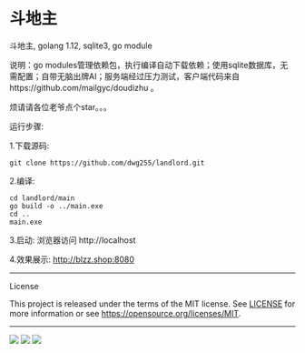 # 斗地主
斗地主, golang 1.12, sqlite3, go module

说明：go modules管理依赖包，执行编译自动下载依赖；使用sqlite数据库，无需配置；自带无脑出牌AI；服务端经过压力测试，客户端代码来自https://github.com/mailgyc/doudizhu 。

烦请请各位老爷点个star。。。


运行步骤:

1.下载源码:

    git clone https://github.com/dwg255/landlord.git

2.编译:
    
    cd landlord/main
    go build -o ../main.exe
    cd ..
    main.exe

3.启动:
    浏览器访问 http://localhost

4.效果展示:
http://blzz.shop:8080


---

License

This project is released under the terms of the MIT license. See [LICENSE](LICENSE) for more
information or see https://opensource.org/licenses/MIT.
   
   
---

![](https://raw.githubusercontent.com/dwg255/landlord/master/static/1.png)
![](https://raw.githubusercontent.com/dwg255/landlord/master/static/2.png)
![](https://raw.githubusercontent.com/dwg255/landlord/master/static/3.png)
